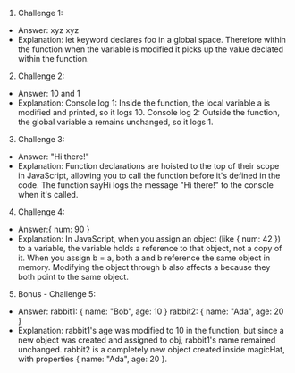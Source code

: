 1. Challenge 1:
  - Answer: xyz xyz 
  - Explanation: 
  let keyword declares foo in a global space. Therefore within the function when the variable is modified it picks up the value declated within the function. 


2. Challenge 2:
  - Answer: 10 and 1
  - Explanation:
Console log 1: Inside the function, the local variable a is modified and printed, so it logs 10.
Console log 2: Outside the function, the global variable a remains unchanged, so it logs 1.

3. Challenge 3:
  - Answer: "Hi there!"
  - Explanation:
Function declarations are hoisted to the top of their scope in JavaScript, allowing you to call the function before it's defined in the code.
The function sayHi logs the message "Hi there!" to the console when it's called.

4. Challenge 4:
  - Answer:{ num: 90 }
  - Explanation:
In JavaScript, when you assign an object (like { num: 42 }) to a variable, the variable holds a reference to that object, not a copy of it.
When you assign b = a, both a and b reference the same object in memory.
Modifying the object through b also affects a because they both point to the same object.


5. Bonus - Challenge 5:
  - Answer:
rabbit1:  { name: "Bob", age: 10 }
rabbit2:  { name: "Ada", age: 20 }
  - Explanation:
  rabbit1's age was modified to 10 in the function, but since a new object was created and assigned to obj, rabbit1's name remained unchanged.
  rabbit2 is a completely new object created inside magicHat, with properties { name: "Ada", age: 20 }.
